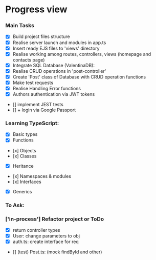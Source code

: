 # Progress view

### Main Tasks
 - [x] Build project files structure
 - [x] Realise server launch and modules in app.ts
 - [x] Insert ready EJS files to 'views' directory
 - [x] Realise working among routes, controllers, views (homepage and contacts page)
 - [x] Integrate SQL Database (ValentinaDB):
 - [x] Realise CRUD operations in 'post-controller'
 - [x] Create 'Post' class of Database with CRUD operation functions
 - [x] Make test requests
 - [x] Realise Handling Error functions
 - [x] Authors authentication via JWT tokens
 - [] implement JEST tests
 - [] + login via Google Passport

### Learning TypeScript: 
 - [x] Basic types
 - [x] Functions
 - [х] Objects
 - [х] Classes
 - [x] Heritance
 - [х] Namespaces & modules
 - [х] Interfaces
 - [x] Generics

### To Ask:

### ['in-process'] Refactor project or ToDo
 - [x] return controller types
 - [x] User: change parameters to obj
 - [x] auth.ts: create interface for req
 - [] (test) Post.ts: (mock findById and other)
